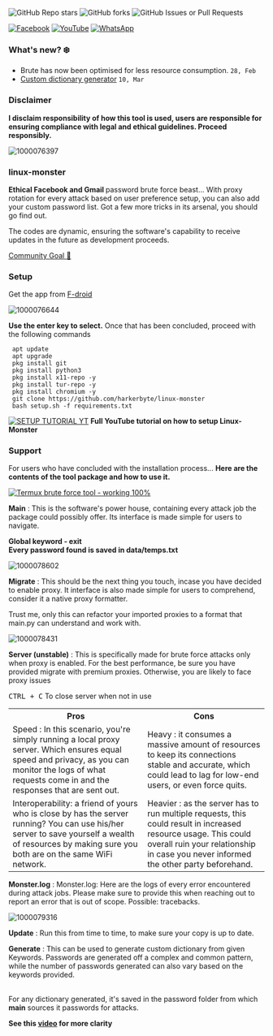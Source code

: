 
![GitHub Repo stars](https://img.shields.io/github/stars/harkerbyte/linux-monster?style=plastic&logo=Github)
![GitHub forks](https://img.shields.io/github/forks/harkerbyte/linux-monster?style=plastic)
![GitHub Issues or Pull Requests](https://img.shields.io/github/issues/harkerbyte/linux-monster?style=plastic&logo=Github)


<a href = "https://facebook.com/harkerbyte" id="socials" >![Facebook](https://img.shields.io/badge/Facebook-%231877F2.svg?style=plastic&logo=Facebook&logoColor=white)</a>
<a href ="https://youtube.com/@harkerbyte?si=aPSIREosLJlFOmyX" >![YouTube](https://img.shields.io/badge/YouTube-%23FF0000.svg?style=plastic&logo=YouTube&logoColor=white)</a>
<a href="https://whatsapp.com/channel/0029Vb5f98Z90x2p6S1rhT0S">![WhatsApp](https://img.shields.io/badge/WhatsApp-25D366?style=plastic&logo=whatsapp&logoColor=white)</a>


### What's new? ❄️
* Brute has now been optimised for less resource consumption. ```28, Feb ```
* <a href="#custom-dictionary">Custom dictionary generator</a> ```10, Mar ```

### Disclaimer 
<b>I disclaim responsibility of how this tool is used, users are responsible for ensuring compliance with legal and ethical guidelines. Proceed responsibly.</b>

![1000076397](https://github.com/user-attachments/assets/fbef241d-73b5-4de7-bbc8-ca678e12aa38)
### linux-monster
<b> Ethical Facebook and Gmail </b> password brute force beast... With proxy rotation for every attack based on user preference setup, you can also add your custom password list. 
Got a few more tricks in its arsenal, you should go find out. 

The codes are dynamic, ensuring the software's capability to receive updates in the future as development proceeds. 

<a href="https://youtube.com/@harkerbyte?si=bueGE1-JUuVj2uNW">Community Goal 🗿</a>
### Setup
Get the app from <a title="F-droid termux" href="https://f-droid.org/en/packages/com.termux/" >F-droid</a>

![1000076644](https://github.com/user-attachments/assets/46f61565-bdae-499e-9d93-3effb62ecb0c)

<b>Use the enter key to select.</b>
  Once that has been concluded, proceed with the following commands
  
```  
 apt update
 apt upgrade
 pkg install git
 pkg install python3
 pkg install x11-repo -y
 pkg install tur-repo -y
 pkg install chromium -y
 git clone https://github.com/harkerbyte/linux-monster
 bash setup.sh -f requirements.txt
```

[![SETUP TUTORIAL YT](https://github.com/harkerbyte/linux-monster/blob/06f6a0867368aa5b0ec853f38253da9409e1399a/data/IMG_20250302_182932.png)](https://www.youtube.com/watch?v=cc9UuUCDr4E&feature=youtu.be)
<b>Full YouTube tutorial on how to setup Linux-Monster</b>


<div id="support" >
  <h3>Support</h5>
  For users who have concluded with the installation process...
  <b>Here are the contents of the tool package and how to use it.</b>
  
  
[![Termux brute force tool - working 100%](https://github.com/harkerbyte/linux-monster/blob/06f6a0867368aa5b0ec853f38253da9409e1399a/data/IMG_20250302_183022.png)](https://www.youtube.com/watch?v=wHOM4xd9dsM)

 <p> <b>Main</b> : This is the software's power house, containing every attack job the package could possibly offer. Its interface is made simple for users to navigate. </p>
  <p><b> Global keyword - exit </b></br>
  <b>Every password found is saved in data/temps.txt</b>
  </p>
  

![1000078602](https://github.com/user-attachments/assets/cc4e1f78-0500-48b1-b67f-10cee1751ae4)

  
  <p> <b>Migrate</b> : This should be the next thing you touch, incase you have decided to enable proxy. It interface is also made simple for users to comprehend, consider it a native proxy formatter.
  
  Trust me, only this can refactor your imported proxies to a format that main.py can understand and work with.</p>

![1000078431](https://github.com/user-attachments/assets/35f9900c-f94a-4ce4-b6ba-5314d7d61c36)

  <p> <b>Server (unstable)</b> : This is specifically made for brute force attacks only when proxy is enabled. For the best performance, be sure you have provided migrate with premium proxies. Otherwise, you are likely to face proxy issues</p>
  <kbd>CTRL + C</kbd> To close server when not in use
  <table>
    <tr>
      <th>
        Pros
      </th>
      <th>
        Cons
      </th>
    </tr>
    <tr>
      <td>
        Speed : In this scenario, you're simply running a local proxy server. Which ensures equal speed and privacy, as you can monitor the logs of what requests come in and the responses that are sent out.
      </td>
      <td>
        Heavy : it consumes a massive amount of resources to keep its connections stable and accurate, which could lead to lag for low-end users, or even force quits.
      </td>
    </tr>
    <tr>
      <td>
        Interoperability: a friend of yours who is close by has the server running? You can use his/her server to save yourself a wealth of resources by making sure you both are on the same WiFi network.
      </td>
      <td>
        Heavier : as the server has to run multiple requests, this could result in increased resource usage. This could overall ruin your relationship in case you never informed the other party beforehand.
      </td>
    </tr>
    
  </table>
<p><b>Monster.log</b> : Monster.log: Here are the logs of every error encountered during attack jobs. Please make sure to provide this when reaching out to report an error that is out of scope. Possible: tracebacks. </p>

![1000079316](https://github.com/user-attachments/assets/6c8e0c71-c251-4f28-99d3-5c2a0a72593f)

<p><b>Update</b> : Run this from time to time, to make sure your copy is up to date. </p>

<p id="custom-dictionary" ><b>Generate</b> : This can be used to generate custom dictionary from given Keywords. Passwords are generated off a complex and common pattern, while the number of passwords generated can also vary based on the keywords provided.</p></br>For any dictionary generated, it's saved in the password folder from which <b>main</b> sources it passwords for attacks. </p>
<b>See this <a href="https://youtu.be/ewQfgRUeGU4?si=alPRccErnA-hwwjz" >video</a> for more clarity</b>

</div>
